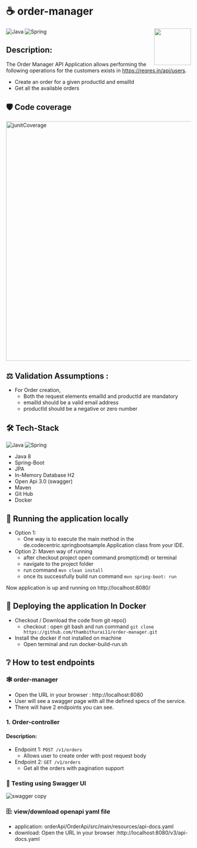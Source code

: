 # ☕ order-manager
<a href="https://foojay.io/works-with-openjdk"><img align="right" src="https://github.com/foojayio/badges/raw/main/works_with_openjdk/Works-with-OpenJDK.png" width="100"></a>


![Java](https://img.shields.io/badge/-Java-000?&logo=Java&logoColor=007396)
![Spring](https://img.shields.io/badge/-Spring-000?&logo=Spring)


## Description:
The Order Manager API Application allows performing the following operations for the customers exists in https://reqres.in/api/users.

  * Create an order for a given productId and emailId
  * Get all the available orders 


## :shield:	 Code coverage
<img width="653" alt="junitCoverage" src="https://user-images.githubusercontent.com/45259611/162827644-a7f97805-e141-4346-ac09-aefc79be6a82.png">


## :balance_scale:	Validation Assumptions :
- For Order creation,
  - Both the request elements emailId and productId are mandatory
  - emailId should be a valid email address
  - productId should be a negative or zero number
 
## :hammer_and_wrench:	Tech-Stack
![Java](https://img.shields.io/badge/-Java-000?&logo=Java&logoColor=007396)
![Spring](https://img.shields.io/badge/-Spring-000?&logo=Spring)	
- Java 8 
- Spring-Boot
- JPA
- In-Memory Database H2
- Open Api 3.0 (swagger)
- Maven
- Git Hub
- Docker

## :memo: Running the application locally
- Option 1:
  - One way is to execute the main method in the de.codecentric.springbootsample.Application class from your IDE.
- Option 2: Maven way of running
  - after checkout project open command prompt(cmd) or terminal
  - navigate to the project folder
  - run command `mvn clean install`
  - once its successfully build run command `mvn spring-boot: run`

Now application is up and running on http://localhost:8080/

## :memo: Deploying the application In Docker
- Checkout / Download the code from git repo()
	- checkout : open git bash and run command `git clone https://github.com/thambithurai11/order-manager.git`
- Install the docker if not installed on machine
    - Open terminal and run docker-build-run.sh


## :grey_question:	How to test endpoints
### :spider_web:  order-manager
 - Open the URL in your browser : http://localhost:8080
 - User will see a swagger page with all the defined specs of the service.
 - There will have 2 endpoints you can see.


### 1. Order-controller
#### Description:
- Endpoint 1: `POST /v1/orders`
  - Allows user to create order with post request body
- Endpoint 2: `GET /v1/orders`
  - Get all the orders with pagination support 


### :test_tube: Testing using Swagger UI
![swagger copy](https://user-images.githubusercontent.com/45259611/162643934-9f371589-4eb7-4a4e-9a96-780734b6fd89.png)

### 🗄️: view/download openapi yaml file 
- application: orderApi/OrderApi/src/main/resources/api-docs.yaml
- download: Open the URL in your browser :http://localhost:8080/v3/api-docs.yaml



